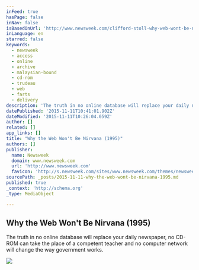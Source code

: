 ```yaml
---
inFeed: true
hasPage: false
inNav: false
isBasedOnUrl: 'http://www.newsweek.com/clifford-stoll-why-web-wont-be-nirvana-185306'
inLanguage: en
starred: false
keywords:
  - newsweek
  - access
  - online
  - archive
  - malaysian-bound
  - cd-rom
  - trudeau
  - web
  - farts
  - delivery
description: 'The truth in no online database will replace your daily newspaper, no CD-ROM can take the place of a competent teacher and no computer network will change the way government works.'
datePublished: '2015-11-11T10:41:01.902Z'
dateModified: '2015-11-11T10:26:04.059Z'
author: []
related: []
app_links: []
title: "Why the Web Won't Be Nirvana (1995)"
authors: []
publisher:
  name: Newsweek
  domain: www.newsweek.com
  url: 'http://www.newsweek.com'
  favicon: 'http://s.newsweek.com/sites/www.newsweek.com/themes/newsweek/favicon.ico'
sourcePath: _posts/2015-11-11-why-the-web-wont-be-nirvana-1995.md
published: true
_context: 'http://schema.org'
_type: MediaObject

---
```

<article style=""><h1>Why the Web Won't Be Nirvana (1995)</h1><p>The truth in no online database will replace your daily newspaper, no CD-ROM can take the place of a competent teacher and no computer network will change the way government works.</p><img src="http://s.newsweek.com/sites/www.newsweek.com/files/2013/12/02/clifford-stoll_0.jpg" /></article>